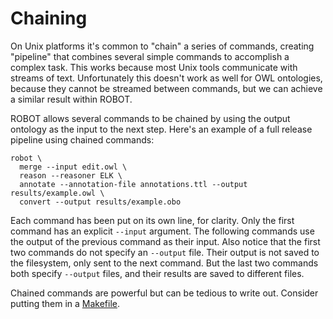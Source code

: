 # Chaining

On Unix platforms it's common to "chain" a series of commands, creating "pipeline" that combines several simple commands to accomplish a complex task. This works because most Unix tools communicate with streams of text. Unfortunately this doesn't work as well for OWL ontologies, because they cannot be streamed between commands, but we can achieve a similar result within ROBOT.

ROBOT allows several commands to be chained by using the output ontology as the input to the next step. Here's an example of a full release pipeline using chained commands:

    robot \
      merge --input edit.owl \
      reason --reasoner ELK \
      annotate --annotation-file annotations.ttl --output results/example.owl \
      convert --output results/example.obo

Each command has been put on its own line, for clarity. Only the first command has an explicit `--input` argument. The following commands use the output of the previous command as their input. Also notice that the first two commands do not specify an `--output` file. Their output is not saved to the filesystem, only sent to the next command. But the last two commands both specify `--output` files, and their results are saved to different files.

Chained commands are powerful but can be tedious to write out. Consider putting them in a <a href="/make">Makefile</a>.
